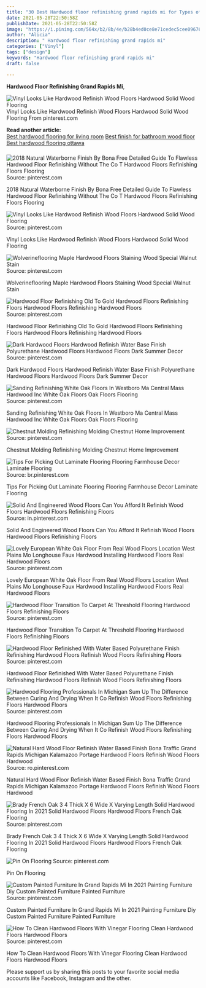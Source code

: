 ```yaml
---
title: "30 Best Hardwood floor refinishing grand rapids mi for Types of Floor"
date: 2021-05-28T22:50:58Z
publishDate: 2021-05-28T22:50:58Z
image: "https://i.pinimg.com/564x/b2/8b/4e/b28b4ed0ce8e71cedec5cee096762a6c.jpg"
author: "Alicia"
description: " Hardwood floor refinishing grand rapids mi"
categories: ["Vinyl"]
tags: ["design"]
keywords: "Hardwood floor refinishing grand rapids mi"
draft: false

---
```

<!-- Head tag Code -->
**Hardwood Floor Refinishing Grand Rapids Mi**, 

![Vinyl Looks Like Hardwood Refinish Wood Floors Hardwood Solid Wood Flooring](https://i.pinimg.com/originals/e2/0f/c6/e20fc6c779d45c6a2a68f6574a745c86.jpg "Vinyl Looks Like Hardwood Refinish Wood Floors Hardwood Solid Wood Flooring")
Vinyl Looks Like Hardwood Refinish Wood Floors Hardwood Solid Wood Flooring From pinterest.com

**Read another article:**  
[Best hardwood flooring for living room](/best-hardwood-flooring-for-living-room/)
[Best finish for bathroom wood floor](/best-finish-for-bathroom-wood-floor/)
[Best hardwood flooring ottawa](/best-hardwood-flooring-ottawa/)




### 

 


![2018 Natural Waterborne Finish By Bona Free Detailed Guide To Flawless Hardwood Floor Refinishing Without The Co T Hardwood Floors Refinishing Floors Flooring](https://i.pinimg.com/736x/69/63/25/696325235f95edb02c7adb8fdb54eb9c.jpg "2018 Natural Waterborne Finish By Bona Free Detailed Guide To Flawless Hardwood Floor Refinishing Without The Co T Hardwood Floors Refinishing Floors Flooring")
Source: pinterest.com

2018 Natural Waterborne Finish By Bona Free Detailed Guide To Flawless Hardwood Floor Refinishing Without The Co T Hardwood Floors Refinishing Floors Flooring  

![Vinyl Looks Like Hardwood Refinish Wood Floors Hardwood Solid Wood Flooring](https://i.pinimg.com/originals/e2/0f/c6/e20fc6c779d45c6a2a68f6574a745c86.jpg "Vinyl Looks Like Hardwood Refinish Wood Floors Hardwood Solid Wood Flooring")
Source: pinterest.com

Vinyl Looks Like Hardwood Refinish Wood Floors Hardwood Solid Wood Flooring  

![Wolverineflooring Maple Hardwood Floors Staining Wood Special Walnut Stain](https://i.pinimg.com/originals/e7/8b/71/e78b710043f039a6d17b49dc9b9caf25.jpg "Wolverineflooring Maple Hardwood Floors Staining Wood Special Walnut Stain")
Source: pinterest.com

Wolverineflooring Maple Hardwood Floors Staining Wood Special Walnut Stain  

![Hardwood Floor Refinishing Old To Gold Hardwood Floors Refinishing Floors Hardwood Floors Refinishing Hardwood Floors](https://i.pinimg.com/736x/45/7e/f0/457ef0618ccfa98a46be6a252b74e5fd--hardwood-floor-refinishing-hardwood-floors.jpg "Hardwood Floor Refinishing Old To Gold Hardwood Floors Refinishing Floors Hardwood Floors Refinishing Hardwood Floors")
Source: pinterest.com

Hardwood Floor Refinishing Old To Gold Hardwood Floors Refinishing Floors Hardwood Floors Refinishing Hardwood Floors  

![Dark Hardwood Floors Hardwood Refinish Water Base Finish Polyurethane Hardwood Floors Hardwood Floors Dark Summer Decor](https://i.pinimg.com/originals/6e/5b/5c/6e5b5ca775b418f2dcd77b2c6990737a.jpg "Dark Hardwood Floors Hardwood Refinish Water Base Finish Polyurethane Hardwood Floors Hardwood Floors Dark Summer Decor")
Source: pinterest.com

Dark Hardwood Floors Hardwood Refinish Water Base Finish Polyurethane Hardwood Floors Hardwood Floors Dark Summer Decor  

![Sanding Refinishing White Oak Floors In Westboro Ma Central Mass Hardwood Inc White Oak Floors Oak Floors Flooring](https://i.pinimg.com/originals/7d/c7/70/7dc77023cb252684dd1885cbb777b734.jpg "Sanding Refinishing White Oak Floors In Westboro Ma Central Mass Hardwood Inc White Oak Floors Oak Floors Flooring")
Source: pinterest.com

Sanding Refinishing White Oak Floors In Westboro Ma Central Mass Hardwood Inc White Oak Floors Oak Floors Flooring  

![Chestnut Molding Refinishing Molding Chestnut Home Improvement](https://i.pinimg.com/originals/e4/20/f0/e420f0b36a5c7f47f7cb2b2a1dcbac44.jpg "Chestnut Molding Refinishing Molding Chestnut Home Improvement")
Source: pinterest.com

Chestnut Molding Refinishing Molding Chestnut Home Improvement  

![Tips For Picking Out Laminate Flooring Flooring Farmhouse Decor Laminate Flooring](https://i.pinimg.com/originals/4c/54/08/4c5408cd77395b0c0c65ab413081756c.png "Tips For Picking Out Laminate Flooring Flooring Farmhouse Decor Laminate Flooring")
Source: br.pinterest.com

Tips For Picking Out Laminate Flooring Flooring Farmhouse Decor Laminate Flooring  

![Solid And Engineered Wood Floors Can You Afford It Refinish Wood Floors Hardwood Floors Refinishing Floors](https://i.pinimg.com/originals/0f/5c/7b/0f5c7be3213246398d0157db630a0c4c.png "Solid And Engineered Wood Floors Can You Afford It Refinish Wood Floors Hardwood Floors Refinishing Floors")
Source: in.pinterest.com

Solid And Engineered Wood Floors Can You Afford It Refinish Wood Floors Hardwood Floors Refinishing Floors  

![Lovely European White Oak Floor From Real Wood Floors Location West Plains Mo Longhouse Faux Hardwood Installing Hardwood Floors Real Hardwood Floors](https://i.pinimg.com/originals/6b/cc/b0/6bccb0c34fd19046f4787991cda79457.jpg "Lovely European White Oak Floor From Real Wood Floors Location West Plains Mo Longhouse Faux Hardwood Installing Hardwood Floors Real Hardwood Floors")
Source: pinterest.com

Lovely European White Oak Floor From Real Wood Floors Location West Plains Mo Longhouse Faux Hardwood Installing Hardwood Floors Real Hardwood Floors  

![Hardwood Floor Transition To Carpet At Threshold Flooring Hardwood Floors Refinishing Floors](https://i.pinimg.com/736x/7f/1c/87/7f1c873ac371486173c5317e3aecff7b.jpg "Hardwood Floor Transition To Carpet At Threshold Flooring Hardwood Floors Refinishing Floors")
Source: pinterest.com

Hardwood Floor Transition To Carpet At Threshold Flooring Hardwood Floors Refinishing Floors  

![Hardwood Floor Refinished With Water Based Polyurethane Finish Refinishing Hardwood Floors Refinish Wood Floors Refinishing Floors](https://i.pinimg.com/736x/0c/93/db/0c93db573b3eecb314d161f06b4182fe.jpg "Hardwood Floor Refinished With Water Based Polyurethane Finish Refinishing Hardwood Floors Refinish Wood Floors Refinishing Floors")
Source: pinterest.com

Hardwood Floor Refinished With Water Based Polyurethane Finish Refinishing Hardwood Floors Refinish Wood Floors Refinishing Floors  

![Hardwood Flooring Professionals In Michigan Sum Up The Difference Between Curing And Drying When It Co Refinish Wood Floors Refinishing Floors Hardwood Floors](https://i.pinimg.com/736x/0a/0f/2f/0a0f2f2202292257508ea3301bf245ac.jpg "Hardwood Flooring Professionals In Michigan Sum Up The Difference Between Curing And Drying When It Co Refinish Wood Floors Refinishing Floors Hardwood Floors")
Source: pinterest.com

Hardwood Flooring Professionals In Michigan Sum Up The Difference Between Curing And Drying When It Co Refinish Wood Floors Refinishing Floors Hardwood Floors  

![Natural Hard Wood Floor Refinish Water Based Finish Bona Traffic Grand Rapids Michigan Kalamazoo Portage Hardwood Floors Refinish Wood Floors Hardwood](https://i.pinimg.com/736x/d2/2e/07/d22e07459b94242cbb679ce725d35402.jpg "Natural Hard Wood Floor Refinish Water Based Finish Bona Traffic Grand Rapids Michigan Kalamazoo Portage Hardwood Floors Refinish Wood Floors Hardwood")
Source: ro.pinterest.com

Natural Hard Wood Floor Refinish Water Based Finish Bona Traffic Grand Rapids Michigan Kalamazoo Portage Hardwood Floors Refinish Wood Floors Hardwood  

![Brady French Oak 3 4 Thick X 6 Wide X Varying Length Solid Hardwood Flooring In 2021 Solid Hardwood Floors Hardwood Floors French Oak Flooring](https://i.pinimg.com/originals/f9/91/de/f991def4e4d092d8cfa1ad923798e26b.jpg "Brady French Oak 3 4 Thick X 6 Wide X Varying Length Solid Hardwood Flooring In 2021 Solid Hardwood Floors Hardwood Floors French Oak Flooring")
Source: pinterest.com

Brady French Oak 3 4 Thick X 6 Wide X Varying Length Solid Hardwood Flooring In 2021 Solid Hardwood Floors Hardwood Floors French Oak Flooring  

![Pin On Flooring](https://i.pinimg.com/originals/8d/6f/3e/8d6f3eb475d3780798c69caaa9e57842.jpg "Pin On Flooring")
Source: pinterest.com

Pin On Flooring  

![Custom Painted Furniture In Grand Rapids Mi In 2021 Painting Furniture Diy Custom Painted Furniture Painted Furniture](https://i.pinimg.com/564x/a9/ca/50/a9ca50a2574908df0e8436642a4c9e1c.jpg "Custom Painted Furniture In Grand Rapids Mi In 2021 Painting Furniture Diy Custom Painted Furniture Painted Furniture")
Source: pinterest.com

Custom Painted Furniture In Grand Rapids Mi In 2021 Painting Furniture Diy Custom Painted Furniture Painted Furniture  

![How To Clean Hardwood Floors With Vinegar Flooring Clean Hardwood Floors Hardwood Floors](https://i.pinimg.com/564x/b2/8b/4e/b28b4ed0ce8e71cedec5cee096762a6c.jpg "How To Clean Hardwood Floors With Vinegar Flooring Clean Hardwood Floors Hardwood Floors")
Source: pinterest.com

How To Clean Hardwood Floors With Vinegar Flooring Clean Hardwood Floors Hardwood Floors  

Please support us by sharing this posts to your favorite social media accounts like Facebook, Instagram and the other.


